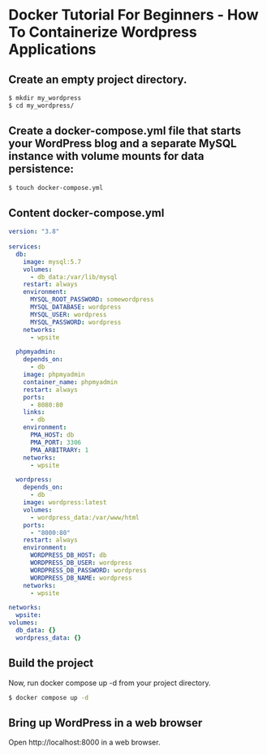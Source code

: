 Docker Tutorial For Beginners - How To Containerize Wordpress Applications
===


Create an empty project directory.
---

```bash
$ mkdir my_wordpress
$ cd my_wordpress/

```

Create a docker-compose.yml file that starts your WordPress blog and a separate MySQL instance with volume mounts for data persistence:
---

```bash
$ touch docker-compose.yml
```

Content docker-compose.yml
---

```yml
version: "3.8"
    
services:
  db:
    image: mysql:5.7
    volumes:
      - db_data:/var/lib/mysql
    restart: always
    environment:
      MYSQL_ROOT_PASSWORD: somewordpress
      MYSQL_DATABASE: wordpress
      MYSQL_USER: wordpress
      MYSQL_PASSWORD: wordpress
    networks:
      - wpsite

  phpmyadmin:
    depends_on:
      - db
    image: phpmyadmin
    container_name: phpmyadmin
    restart: always
    ports:
      - 8080:80
    links:
      - db
    environment:
      PMA_HOST: db
      PMA_PORT: 3306
      PMA_ARBITRARY: 1
    networks:
      - wpsite

  wordpress:
    depends_on:
      - db
    image: wordpress:latest
    volumes:
      - wordpress_data:/var/www/html
    ports:
      - "8000:80"
    restart: always
    environment:
      WORDPRESS_DB_HOST: db
      WORDPRESS_DB_USER: wordpress
      WORDPRESS_DB_PASSWORD: wordpress
      WORDPRESS_DB_NAME: wordpress
    networks:
      - wpsite

networks:
  wpsite:
volumes:
  db_data: {}
  wordpress_data: {}
```

Build the project
---

Now, run docker compose up -d from your project directory.


```bash
$ docker compose up -d
```


Bring up WordPress in a web browser
---

Open http://localhost:8000 in a web browser.
